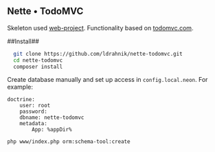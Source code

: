 Nette • TodoMVC
--------------

Skeleton used [web-project](http://github.com/nette/web-project). Functionality based on [todomvc.com](http://todomvc.com/).

##Install##

``` bash
  git clone https://github.com/ldrahnik/nette-todomvc.git
  cd nette-todomvc
  composer install
```

Create database manually and set up access in `config.local.neon`. For example:

``` neon
doctrine:
	user: root
	password:
	dbname: nette-todomvc
	metadata:
		App: %appDir%
```

``` bash
php www/index.php orm:schema-tool:create
```